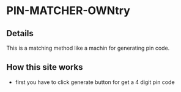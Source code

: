 #  PIN-MATCHER-OWNtry
## Details 
This is a matching method like a machin for generating pin code. 
## How this site works
* first you have to click generate button for get a 4 digit pin code


